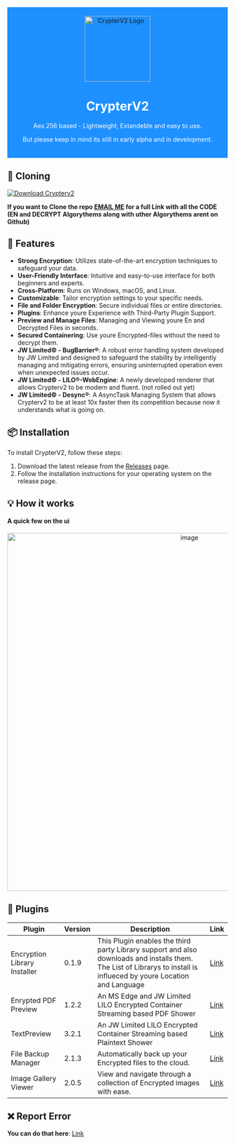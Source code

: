 <div align="center" style="background-color: #1E90FF; padding: 20px;">
  <img src="LILO-Packager/favico.ico" alt="CrypterV2 Logo" width="150">
  <h1 style="color: white;">CrypterV2 </h1> 
  <p style="color: white;">Aes 256 based - Lightweight, Extandeble and easy to use.</p>
  <p style="color: white;">But please keep in mind its still in early alpha and in development.</p>
  
</div>

## 📜 Cloning 

  <p style="color: white;"></p>
  <a href="https://sourceforge.net/projects/crypterv2/files/latest/download"><img alt="Download Crypterv2" src="https://img.shields.io/sourceforge/dt/crypterv2.svg" ></a>




**If you want to Clone the repo [EMAIL ME](mailto:kidjjoe@duck.com) for a full Link with all the CODE (EN and DECRYPT Algorythems along with uther Algorythems arent on Github)**

## 🚀 Features

- **Strong Encryption**: Utilizes state-of-the-art encryption techniques to safeguard your data.
- **User-Friendly Interface**: Intuitive and easy-to-use interface for both beginners and experts.
- **Cross-Platform**: Runs on Windows, macOS, and Linux.
- **Customizable**: Tailor encryption settings to your specific needs.
- **File and Folder Encryption**: Secure individual files or entire directories.
- **Plugins**: Enhance youre Experience with Third-Party Plugin Support.
- **Preview and Manage Files**: Managing and Viewing youre En and Decrypted Files in seconds.
- **Secured Containering**: Use youre Encrypted-files without the need to decrypt them.
- **JW Limited© - BugBarrier®**: A robust error handling system developed by JW Limited and designed to safeguard the stability by intelligently managing and mitigating errors, ensuring uninterrupted operation even when unexpected issues occur.
- **JW Limited© - LILO®-WebEngine**: A newly developed renderer that allows Crypterv2 to be modern and fluent. (not rolled out yet)
- **JW Limited© - Desync®**: A AsyncTask Managing System that allows Crypterv2 to be at least 10x faster then its competition because now it understands what is going on.

## 📦 Installation

To install CrypterV2, follow these steps:

1. Download the latest release from the [Releases](https://github.com/JW-Limited/Crypterv2/releases) page.
2. Follow the installation instructions for your operating system on the release page.

## 💡 How it works 
#### A quick few on the ui
<p align="center">
  <img width="817" alt="image" src="https://github.com/JW-Limited/Crypterv2/assets/120219149/65fa4514-1412-4920-bd05-0e412ee8c4b5">
</p>


## 🔌 Plugins 

| Plugin   | Version | Description         | Link |
| -------- | ------- | ------------------- | ------- |
| Encryption Library Installer | 0.1.9   | This Plugin enables the third party Library support and also downloads and installs them. The List of Librarys to install is influeced by youre Location and Language| [Link]()|
| Enrypted PDF Preview | 1.2.2   | An MS Edge and JW Limited LILO Encrypted Container Streaming based PDF Shower | [Link]() |
| TextPreview | 3.2.1   | An JW Limited LILO Encrypted Container Streaming based Plaintext Shower | [Link]() |
| File Backup Manager             | 2.1.3   | Automatically back up your Encrypted files to the cloud. | [Link]()           |
| Image Gallery Viewer            | 2.0.5   | View and navigate through a collection of Encrypted images with ease. | [Link]()           |

## ❌ Report Error

**You can do that here**: [Link](https://github.com/JW-Limited/Crypterv2/issues/new?assignees=&labels=&projects=&template=bug_report.md&title=Error)
